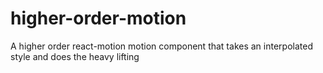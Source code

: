 # higher-order-motion
A higher order react-motion motion component that takes an interpolated style and does the heavy lifting
